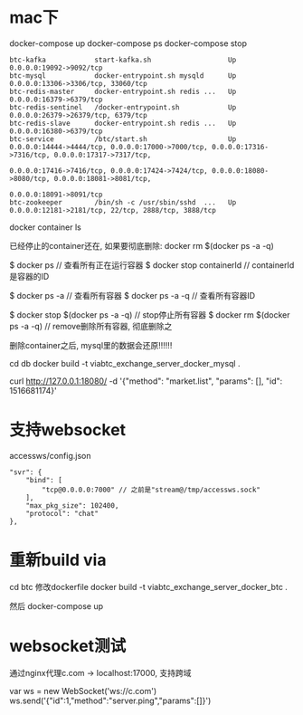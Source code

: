 # mac下 

docker-compose up
docker-compose ps
docker-compose stop


```
btc-kafka            start-kafka.sh                   Up      0.0.0.0:19092->9092/tcp                                                                                       
btc-mysql            docker-entrypoint.sh mysqld      Up      0.0.0.0:13306->3306/tcp, 33060/tcp                                                                            
btc-redis-master     docker-entrypoint.sh redis ...   Up      0.0.0.0:16379->6379/tcp                                                                                       
btc-redis-sentinel   /docker-entrypoint.sh            Up      0.0.0.0:26379->26379/tcp, 6379/tcp                                                                            
btc-redis-slave      docker-entrypoint.sh redis ...   Up      0.0.0.0:16380->6379/tcp                                                                                       
btc-service          /btc/start.sh                    Up      0.0.0.0:14444->4444/tcp, 0.0.0.0:17000->7000/tcp, 0.0.0.0:17316->7316/tcp, 0.0.0.0:17317->7317/tcp,           
                                                              0.0.0.0:17416->7416/tcp, 0.0.0.0:17424->7424/tcp, 0.0.0.0:18080->8080/tcp, 0.0.0.0:18081->8081/tcp,           
                                                              0.0.0.0:18091->8091/tcp                                                                                       
btc-zookeeper        /bin/sh -c /usr/sbin/sshd  ...   Up      0.0.0.0:12181->2181/tcp, 22/tcp, 2888/tcp, 3888/tcp 
```

docker container ls

已经停止的container还在, 如果要彻底删除: docker  rm $(docker ps -a -q) 

$ docker ps // 查看所有正在运行容器
$ docker stop containerId // containerId 是容器的ID

$ docker ps -a // 查看所有容器
$ docker ps -a -q // 查看所有容器ID

$ docker stop $(docker ps -a -q) //  stop停止所有容器
$ docker rm $(docker ps -a -q) //   remove删除所有容器, 彻底删除之

删除container之后, mysql里的数据会还原!!!!!!

cd db
docker build -t viabtc_exchange_server_docker_mysql .

curl  http://127.0.0.1:18080/ -d '{"method": "market.list", "params": [], "id": 1516681174}'

# 支持websocket
accessws/config.json
```
"svr": {
    "bind": [
        "tcp@0.0.0.0:7000" // 之前是"stream@/tmp/accessws.sock"
    ],
    "max_pkg_size": 102400,
    "protocol": "chat"
},
```

# 重新build via

cd btc
修改dockerfile
docker build -t viabtc_exchange_server_docker_btc .

然后
docker-compose up

# websocket测试

通过nginx代理c.com -> localhost:17000, 支持跨域

var ws = new WebSocket('ws://c.com')
ws.send('{"id":1,"method":"server.ping","params":[]}')

